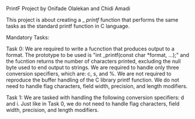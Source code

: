 PrintF Project by Onifade Olalekan and Chidi Amadi

This project is about creating a _ _printf_ function that performs the same tasks as the standard printf function in C language.

Mandatory Tasks:

Task 0:
	We are required to write a fucnction that produces output to a format. The prototype to be used is "int _printf(const char *format, ...);" and the fucntion returns the number of characters printed, excluding the null byte used to end output to strings. We are required to handle only three conversion specifiers, which are: c, s, and %. We are not required to reproduce the buffer handling of the C library printf function. We do not need to handle flag characters, field width, precision, and length modifiers.


Task 1:
	We are tasked with handling the following conversion specifiers: d and i. Just like in Task 0, we do not need to handle flag characters, field width, precision, and length modifiers.
